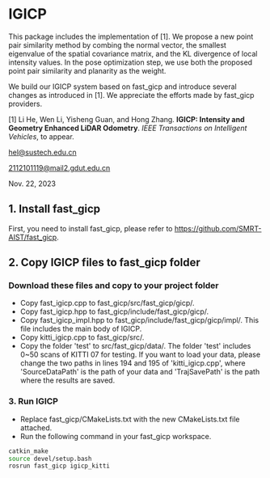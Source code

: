# IGICP
This package includes the implementation of [1]. We propose a new point pair similarity method by combing the normal vector, the smallest eigenvalue of the spatial covariance matrix, and the KL divergence of local intensity values. In the pose optimization step, we use both the proposed point pair similarity and planarity as the weight.

We build our IGICP system based on fast_gicp and introduce several changes as introduced in [1]. We appreciate the efforts made by fast_gicp providers.

[1] Li He, Wen Li, Yisheng Guan, and Hong Zhang. **IGICP: Intensity and Geometry Enhanced LiDAR Odometry**. *IEEE Transactions on Intelligent Vehicles*, to appear.

hel@sustech.edu.cn

2112101119@mail2.gdut.edu.cn

Nov. 22, 2023


## 1. Install fast_gicp 
First, you need to install fast_gicp, please refer to https://github.com/SMRT-AIST/fast_gicp.

## 2. Copy IGICP files to fast_gicp folder
### Download these files and copy to your project folder
- Copy fast_igicp.cpp to fast_gicp/src/fast_gicp/gicp/.
- Copy fast_igicp.hpp to fast_gicp/include/fast_gicp/gicp/.
- Copy fast_igicp_impl.hpp to fast_gicp/include/fast_gicp/gicp/impl/. This file includes the main body of IGICP.
- Copy kitti_igicp.cpp to fast_gicp/src/.
- Copy the folder 'test' to src/fast_gicp/data/. The folder 'test' includes 0~50 scans of KITTI 07 for testing. If you want to load your data, please change the two paths in lines 194 and 195 of 'kitti_igicp.cpp', where 'SourceDataPath' is the path of your data and 'TrajSavePath' is the path where the results are saved.

### 3. Run IGICP
- Replace fast_gicp/CMakeLists.txt with the new CMakeLists.txt file attached.  
- Run the following command in your fast_gicp workspace.
```bash
catkin_make
source devel/setup.bash
rosrun fast_gicp igicp_kitti
```
